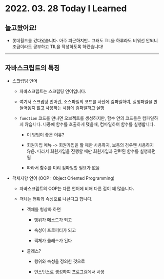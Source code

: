 # 2022. 03. 28 Today I Learned

## 놀고왔어요!

- 롯데월드를 갔다왔습니다. 아주 피곤하지만.. 그래도 TIL을 하루라도 비워선 안되니 조금이라도 공부하고 TIL을 작성하도록 하겠습니다!

---

## 자바스크립트의 특징

- 스크립팅 언어

  - 자바스크립트는 스크립팅 언어입니다.

  - 여기서 스크립팅 언어란, 소스파일의 코드를 사전에 컴파일하여, 실행파일을 만들어놓지 않고 사용하는 시점에 컴파일하고 실행

  - `function` 코드를 만나면 오브젝트를 생성하지만, 함수 안의 코드들은 컴파일하지 않습니다. 나중에 함수를 호출하게 됐을때, 컴파일하여 함수를 실행합니다.

    - 이 방법이 좋은 이유?

    - 회원가입 메뉴 -> 회원가입을 할 때만 사용하지, 보통의 경우엔 사용하지 않음. 따라서 회원가입을 진행할 때만 회원가입과 관련된 함수를 실행하면 됨

    - 따라서 함수를 미리 컴파일할 필요가 없음

- 객체지향 언어 (OOP : Object Oriented Programming)

  - 자바스크립트의 OOP는 다른 언어에 비해 다른 점이 꽤 많습니다.

  - 객체는 행위와 속성으로 나뉜다고 합니다.

    - 객체를 형상화 하면

      - 행위가 메소드가 되고

      - 속성이 프로퍼티가 되고

      - 객체가 클래스가 된다

    - 클래스?

      - 행위와 속성을 정의한 것으로

      - 인스턴스로 생성하여 프로그램에서 사용
